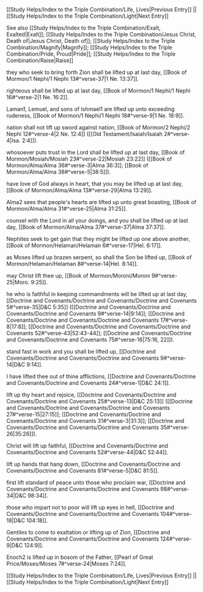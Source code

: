[[Study Helps/Index to the Triple Combination/Life, Lives|Previous Entry]]  ||  [[Study Helps/Index to the Triple Combination/Light|Next Entry]]

 See also [[Study Helps/Index to the Triple Combination/Exalt, Exalted|Exalt]]; [[Study Helps/Index to the Triple Combination/Jesus Christ, Death of|Jesus Christ, Death of]]; [[Study Helps/Index to the Triple Combination/Magnify|Magnify]]; [[Study Helps/Index to the Triple Combination/Pride, Proud|Pride]]; [[Study Helps/Index to the Triple Combination/Raise|Raise]]

 they who seek to bring forth Zion shall be lifted up at last day, [[Book of Mormon/1 Nephi/1 Nephi 13#^verse-37|1 Ne. 13:37]].

 righteous shall be lifted up at last day, [[Book of Mormon/1 Nephi/1 Nephi 16#^verse-2|1 Ne. 16:2]].

 Laman1, Lemuel, and sons of Ishmael1 are lifted up unto exceeding rudeness, [[Book of Mormon/1 Nephi/1 Nephi 18#^verse-9|1 Ne. 18:9]].

 nation shall not lift up sword against nation, [[Book of Mormon/2 Nephi/2 Nephi 12#^verse-4|2 Ne. 12:4]] ([[Old Testament/Isaiah/Isaiah 2#^verse-4|Isa. 2:4]]).

 whosoever puts trust in the Lord shall be lifted up at last day, [[Book of Mormon/Mosiah/Mosiah 23#^verse-22|Mosiah 23:22]] ([[Book of Mormon/Alma/Alma 36#^verse-3|Alma 36:3]]; [[Book of Mormon/Alma/Alma 38#^verse-5|38:5]]).

 have love of God always in heart, that you may be lifted up at last day, [[Book of Mormon/Alma/Alma 13#^verse-29|Alma 13:29]].

 Alma2 sees that people's hearts are lifted up unto great boasting, [[Book of Mormon/Alma/Alma 31#^verse-25|Alma 31:25]].

 counsel with the Lord in all your doings, and you shall be lifted up at last day, [[Book of Mormon/Alma/Alma 37#^verse-37|Alma 37:37]].

 Nephites seek to get gain that they might be lifted up one above another, [[Book of Mormon/Helaman/Helaman 6#^verse-17|Hel. 6:17]].

 as Moses lifted up brazen serpent, so shall the Son be lifted up, [[Book of Mormon/Helaman/Helaman 8#^verse-14|Hel. 8:14]].

 may Christ lift thee up, [[Book of Mormon/Moroni/Moroni 9#^verse-25|Moro. 9:25]].

 he who is faithful in keeping commandments will be lifted up at last day, [[Doctrine and Covenants/Doctrine and Covenants/Doctrine and Covenants 5#^verse-35|D&C 5:35]] ([[Doctrine and Covenants/Doctrine and Covenants/Doctrine and Covenants 9#^verse-14|9:14]]; [[Doctrine and Covenants/Doctrine and Covenants/Doctrine and Covenants 17#^verse-8|17:8]]; [[Doctrine and Covenants/Doctrine and Covenants/Doctrine and Covenants 52#^verse-43|52:43-44]]; [[Doctrine and Covenants/Doctrine and Covenants/Doctrine and Covenants 75#^verse-16|75:16, 22]]).

 stand fast in work and you shall be lifted up, [[Doctrine and Covenants/Doctrine and Covenants/Doctrine and Covenants 9#^verse-14|D&C 9:14]].

 I have lifted thee out of thine afflictions, [[Doctrine and Covenants/Doctrine and Covenants/Doctrine and Covenants 24#^verse-1|D&C 24:1]].

 lift up thy heart and rejoice, [[Doctrine and Covenants/Doctrine and Covenants/Doctrine and Covenants 25#^verse-13|D&C 25:13]] ([[Doctrine and Covenants/Doctrine and Covenants/Doctrine and Covenants 27#^verse-15|27:15]]; [[Doctrine and Covenants/Doctrine and Covenants/Doctrine and Covenants 31#^verse-3|31:3]]; [[Doctrine and Covenants/Doctrine and Covenants/Doctrine and Covenants 35#^verse-26|35:26]]).

 Christ will lift up faithful, [[Doctrine and Covenants/Doctrine and Covenants/Doctrine and Covenants 52#^verse-44|D&C 52:44]].

 lift up hands that hang down, [[Doctrine and Covenants/Doctrine and Covenants/Doctrine and Covenants 81#^verse-5|D&C 81:5]].

 first lift standard of peace unto those who proclaim war, [[Doctrine and Covenants/Doctrine and Covenants/Doctrine and Covenants 98#^verse-34|D&C 98:34]].

 those who impart not to poor will lift up eyes in hell, [[Doctrine and Covenants/Doctrine and Covenants/Doctrine and Covenants 104#^verse-18|D&C 104:18]].

 Gentiles to come to exaltation or lifting up of Zion, [[Doctrine and Covenants/Doctrine and Covenants/Doctrine and Covenants 124#^verse-9|D&C 124:9]].

 Enoch2 is lifted up in bosom of the Father, [[Pearl of Great Price/Moses/Moses 7#^verse-24|Moses 7:24]].

[[Study Helps/Index to the Triple Combination/Life, Lives|Previous Entry]]  ||  [[Study Helps/Index to the Triple Combination/Light|Next Entry]]